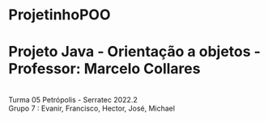 # ProjetinhoPOO
# Projeto Java - Orientação a objetos - Professor: Marcelo Collares
<br/> Turma 05 Petrópolis - Serratec 2022.2 <br/>
Grupo 7 : Evanir, Francisco, Hector, José, Michael
